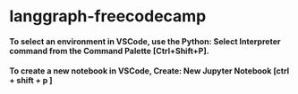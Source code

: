 # langgraph-freecodecamp

#### To select an environment in VSCode, use the Python: Select Interpreter command from the Command Palette [Ctrl+Shift+P].
#### To create a new notebook in VSCode, Create: New Jupyter Notebook [ctrl + shift + p ] 
